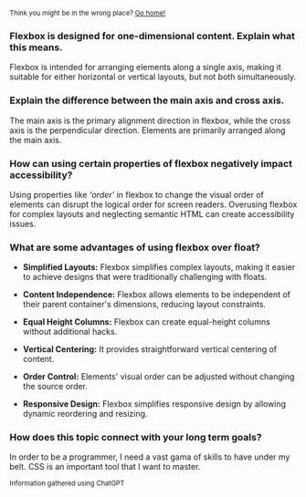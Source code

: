 <sub>Think you might be in the wrong place? [Go home!](../README.md)</sub>

### Flexbox is designed for one-dimensional content. Explain what this means.

Flexbox is intended for arranging elements along a single axis, making it suitable for either horizontal or vertical layouts, but not both simultaneously.

### Explain the difference between the main axis and cross axis.

The main axis is the primary alignment direction in flexbox, while the cross axis is the perpendicular direction. Elements are primarily arranged along the main axis.

### How can using certain properties of flexbox negatively impact accessibility?

Using properties like _'order'_ in flexbox to change the visual order of elements can disrupt the logical order for screen readers. Overusing flexbox for complex layouts and neglecting semantic HTML can create accessibility issues. 



### What are some advantages of using flexbox over float?
* __Simplified Layouts:__ Flexbox simplifies complex layouts, making it easier to achieve designs that were traditionally challenging with floats.

* __Content Independence:__ Flexbox allows elements to be independent of their parent container's dimensions, reducing layout constraints.

* __Equal Height Columns:__ Flexbox can create equal-height columns without additional hacks.

* __Vertical Centering:__ It provides straightforward vertical centering of content.

* __Order Control:__ Elements' visual order can be adjusted without changing the source order.

* __Responsive Design:__ Flexbox simplifies responsive design by allowing dynamic reordering and resizing.

### How does this topic connect with your long term goals?
In order to be a programmer, I need a vast gama of skills to have under my belt. CSS is an important tool that I want to master.

<sub>Information gathered using ChatGPT</sub>


